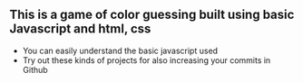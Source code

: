 ## This is a game of color guessing built using basic Javascript and html, css
* You can easily understand the basic javascript used
* Try out these kinds of projects for also increasing your commits in Github
